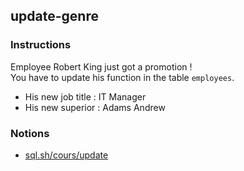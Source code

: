 ## update-genre

### Instructions

Employee Robert King just got a promotion !  
You have to update his function in the table `employees`.

- His new job title : IT Manager
- His new superior : Adams Andrew

### Notions

- [sql.sh/cours/update](https://sql.sh/cours/update)
